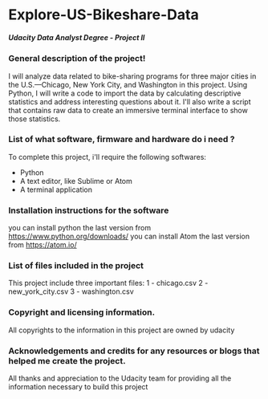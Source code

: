 # Explore-US-Bikeshare-Data

##### Udacity Data Analyst Degree - Project II
### General description of the project!
I will analyze data related to bike-sharing programs for three major cities in the U.S.—Chicago, New York City, and Washington in this project. Using Python, I will write a code to import the data by calculating descriptive statistics and address interesting questions about it. I'll also write a script that contains raw data to create an immersive terminal interface to show those statistics.
### List of what software, firmware and hardware do i need ?
To complete this project, i'll require the following softwares:
- Python
- A text editor, like Sublime or Atom
- A terminal application
### Installation instructions for the software
you can install python the last version from https://www.python.org/downloads/
you can install Atom the last version from https://atom.io/

### List of files included in the project
This project include three important files:
1 - chicago.csv
2 - new_york_city.csv
3 - washington.csv
### Copyright and licensing information.
All copyrights to the information in this project are owned by udacity
### Acknowledgements and credits for any resources or blogs that helped me create the project.
All thanks and appreciation to the Udacity team for providing all the information necessary to build this project



